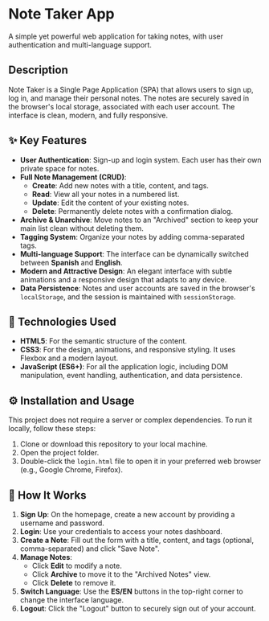 # Note Taker App

A simple yet powerful web application for taking notes, with user authentication and multi-language support.

## Description

Note Taker is a Single Page Application (SPA) that allows users to sign up, log in, and manage their personal notes. The notes are securely saved in the browser's local storage, associated with each user account. The interface is clean, modern, and fully responsive.

## ✨ Key Features

*   **User Authentication**: Sign-up and login system. Each user has their own private space for notes.
*   **Full Note Management (CRUD)**:
    *   **Create**: Add new notes with a title, content, and tags.
    *   **Read**: View all your notes in a numbered list.
    *   **Update**: Edit the content of your existing notes.
    *   **Delete**: Permanently delete notes with a confirmation dialog.
*   **Archive & Unarchive**: Move notes to an "Archived" section to keep your main list clean without deleting them.
*   **Tagging System**: Organize your notes by adding comma-separated tags.
*   **Multi-language Support**: The interface can be dynamically switched between **Spanish** and **English**.
*   **Modern and Attractive Design**: An elegant interface with subtle animations and a responsive design that adapts to any device.
*   **Data Persistence**: Notes and user accounts are saved in the browser's `localStorage`, and the session is maintained with `sessionStorage`.

## 🚀 Technologies Used

*   **HTML5**: For the semantic structure of the content.
*   **CSS3**: For the design, animations, and responsive styling. It uses Flexbox and a modern layout.
*   **JavaScript (ES6+)**: For all the application logic, including DOM manipulation, event handling, authentication, and data persistence.

## ⚙️ Installation and Usage

This project does not require a server or complex dependencies. To run it locally, follow these steps:

1.  Clone or download this repository to your local machine.
2.  Open the project folder.
3.  Double-click the `login.html` file to open it in your preferred web browser (e.g., Google Chrome, Firefox).

## 📖 How It Works

1.  **Sign Up**: On the homepage, create a new account by providing a username and password.
2.  **Login**: Use your credentials to access your notes dashboard.
3.  **Create a Note**: Fill out the form with a title, content, and tags (optional, comma-separated) and click "Save Note".
4.  **Manage Notes**:
    *   Click **Edit** to modify a note.
    *   Click **Archive** to move it to the "Archived Notes" view.
    *   Click **Delete** to remove it.
5.  **Switch Language**: Use the **ES/EN** buttons in the top-right corner to change the interface language.
6.  **Logout**: Click the "Logout" button to securely sign out of your account.

